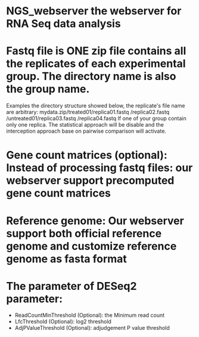 # NGS_webserver the webserver for RNA Seq data analysis

# Fastq file is ONE zip file contains all the replicates of each experimental group. The directory name is also the group name.  
Examples the directory structure showed below, the replicate's file name are arbitrary:
mydata.zip/treated01/replica01.fastq
	            /replica02.fastq
	  /untreated01/replica03.fastq
		      /replica04.fastq
If one of your group contain only one replica. The statistical approach will be disable and the interception approach base on pairwise comparison will activate.

# Gene count matrices (optional): Instead of processing fastq files: our webserver support precomputed gene count matrices

# Reference genome: Our webserver support both official reference genome and customize reference genome as fasta format 

# The parameter of DESeq2 parameter:
- ReadCountMinThreshold (Optional): the Minimum read count
- LfcThreshold (Optional): log2 threshold
- AdjPValueThreshold (Optional): adjudgement P value threshold 





